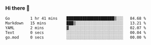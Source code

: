 ### Hi there 👋

<!--
**yeya24/yeya24** is a ✨ _special_ ✨ repository because its `README.md` (this file) appears on your GitHub profile.

Here are some ideas to get you started:

- 🔭 I’m currently working on ...
- 🌱 I’m currently learning ...
- 👯 I’m looking to collaborate on ...
- 🤔 I’m looking for help with ...
- 💬 Ask me about ...
- 📫 How to reach me: ...
- 😄 Pronouns: ...
- ⚡ Fun fact: ...
-->

<!--START_SECTION:waka-->

```txt
Go         1 hr 41 mins    █████████████████████▒░░░   84.68 %
Markdown   15 mins         ███▒░░░░░░░░░░░░░░░░░░░░░   13.21 %
YAML       2 mins          ▓░░░░░░░░░░░░░░░░░░░░░░░░   02.07 %
Text       0 secs          ░░░░░░░░░░░░░░░░░░░░░░░░░   00.04 %
go.mod     0 secs          ░░░░░░░░░░░░░░░░░░░░░░░░░   00.00 %
```

<!--END_SECTION:waka-->
